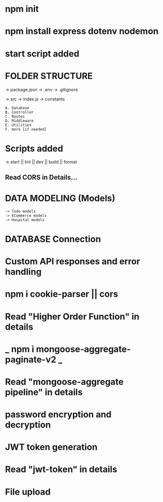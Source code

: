# npm init

# npm install express dotenv nodemon

# start script added

# FOLDER STRUCTURE

-> package.json
-> .env
-> .gitignore

-> src
-> index.js
-> constants

    A. Database
    B. Controller
    C. Routes
    D. Middleware
    E. Utilities
    F. more [if needed]

# Scripts added

-> start || lint || dev || build || format

## Read CORS in Details...

# DATA MODELING (Models)

    -> Todo models
    -> ECommerce models
    -> Hospital models

# DATABASE Connection

# Custom API responses and error handling

# npm i cookie-parser || cors

# Read "Higher Order Function" in details

# **_ npm i mongoose-aggregate-paginate-v2 _**

# Read "mongoose-aggregate pipeline" in details

# password encryption and decryption

# JWT token generation

# Read "jwt-token" in details

# File upload
